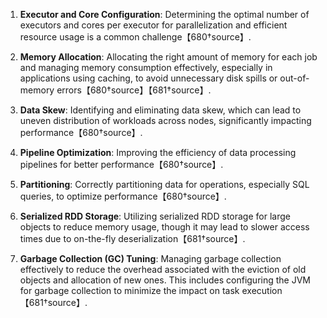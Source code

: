 
1. **Executor and Core Configuration**: Determining the optimal number of executors and cores per executor for parallelization and efficient resource usage is a common challenge【680†source】.

2. **Memory Allocation**: Allocating the right amount of memory for each job and managing memory consumption effectively, especially in applications using caching, to avoid unnecessary disk spills or out-of-memory errors【680†source】【681†source】.

3. **Data Skew**: Identifying and eliminating data skew, which can lead to uneven distribution of workloads across nodes, significantly impacting performance【680†source】.

4. **Pipeline Optimization**: Improving the efficiency of data processing pipelines for better performance【680†source】.

5. **Partitioning**: Correctly partitioning data for operations, especially SQL queries, to optimize performance【680†source】.

6. **Serialized RDD Storage**: Utilizing serialized RDD storage for large objects to reduce memory usage, though it may lead to slower access times due to on-the-fly deserialization【681†source】.

7. **Garbage Collection (GC) Tuning**: Managing garbage collection effectively to reduce the overhead associated with the eviction of old objects and allocation of new ones. This includes configuring the JVM for garbage collection to minimize the impact on task execution【681†source】.

